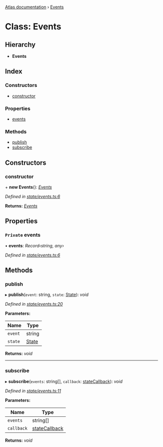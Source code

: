 [Atlas documentation](../globals.md) › [Events](events.md)

# Class: Events

## Hierarchy

* **Events**

## Index

### Constructors

* [constructor](events.md#constructor)

### Properties

* [events](events.md#private-events)

### Methods

* [publish](events.md#publish)
* [subscribe](events.md#subscribe)

## Constructors

###  constructor

\+ **new Events**(): *[Events](events.md)*

*Defined in [state/events.ts:6](https://github.com/chronark/atlas/blob/88749ce/src/state/events.ts#L6)*

**Returns:** *[Events](events.md)*

## Properties

### `Private` events

• **events**: *Record‹string, any›*

*Defined in [state/events.ts:6](https://github.com/chronark/atlas/blob/88749ce/src/state/events.ts#L6)*

## Methods

###  publish

▸ **publish**(`event`: string, `state`: [State](../globals.md#state)): *void*

*Defined in [state/events.ts:20](https://github.com/chronark/atlas/blob/88749ce/src/state/events.ts#L20)*

**Parameters:**

Name | Type |
------ | ------ |
`event` | string |
`state` | [State](../globals.md#state) |

**Returns:** *void*

___

###  subscribe

▸ **subscribe**(`events`: string[], `callback`: [stateCallback](../globals.md#statecallback)): *void*

*Defined in [state/events.ts:11](https://github.com/chronark/atlas/blob/88749ce/src/state/events.ts#L11)*

**Parameters:**

Name | Type |
------ | ------ |
`events` | string[] |
`callback` | [stateCallback](../globals.md#statecallback) |

**Returns:** *void*

